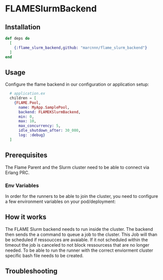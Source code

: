 # FLAMESlurmBackend



## Installation

```elixir
def deps do
  [
    {:flame_slurm_backend,github: "marcnnn/flame_slurm_backend"}
  ]
end
```

## Usage

Configure the flame backend in our configuration or application setup:

```elixir
  # application.ex
  children = [
    {FLAME.Pool,
      name: MyApp.SamplePool,
      backend: FLAMEKSlurmBackend,
      min: 0,
      max: 10,
      max_concurrency: 5,
      idle_shutdown_after: 30_000,
      log: :debug}
  ]
```

## Prerequisites

The Flame Parent and the Slurm cluster need to be able to connect via Erlang PRC.

### Env Variables

In order for the runners to be able to join the cluster, you need to configure
a few environment variables on your pod/deployment:


## How it works

The FLAME Slurm backend needs to run inside the cluster.
The backend then sends the a command to queue a job to the cluster.
This Job will than be scheduled if ressoucces are avaiable.
If it not scheduled within the timeout the job is canceled to not block ressourcess that are no longer needed.
To be able to run the runner with the correct enviorment cluster specific bash file needs to be created.


## Troubleshooting
